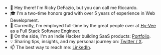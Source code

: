 - 👋 Hey there! I'm Ricky DeFazio, but you can call me Riccardo.
- 🎓 I'm a two-time honors grad with over 5 years of experience in Web Development.
- 💼 Currently, I'm employed full-time by the great people over at [Hy-Vee](https://www.hy-vee.com/) as a Full Stack Software Engineer.
- 🚀 On the side, I'm an Indie Hacker building SaaS products: [Portfolio](https://rickydefazio.github.io).
- 💡 Sharing tips, insights, and my personal journey on: [Twitter / X](https://twitter.com/rickydefazio).
- 📫 The best way to reach me: [LinkedIn](https://linkedin.com/in/rickydefazio).
